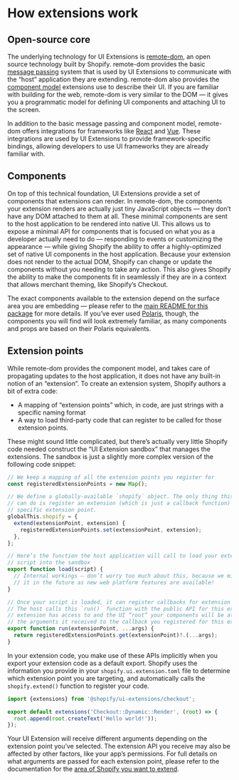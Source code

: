 # How extensions work

## Open-source core

The underlying technology for UI Extensions is [remote-dom](https://github.com/Shopify/remote-dom), an open source technology built by Shopify. remote-dom provides the basic [message passing](https://github.com/Shopify/remote-dom/tree/main/packages/signals) system that is used by UI Extensions to communicate with the “host” application they are extending. remote-dom also provides the [component model](https://github.com/Shopify/remote-dom/tree/main/packages/core) extensions use to describe their UI. If you are familiar with building for the web, remote-dom is very similar to the DOM — it gives you a programmatic model for defining UI components and attaching UI to the screen.

In addition to the basic message passing and component model, remote-dom offers integrations for frameworks like [React](https://github.com/Shopify/remote-dom/tree/main/packages/react) and [Vue](https://github.com/Shopify/remote-dom/tree/main/packages/vue). These integrations are used by UI Extensions to provide framework-specific bindings, allowing developers to use UI frameworks they are already familiar with.

## Components

On top of this technical foundation, UI Extensions provide a set of components that extensions can render. In remote-dom, the components your extension renders are actually just tiny JavaScript objects — they don’t have any DOM attached to them at all. These minimal components are sent to the host application to be rendered into native UI. This allows us to expose a minimal API for components that is focused on what you as a developer actually need to do — responding to events or customizing the appearance — while giving Shopify the ability to offer a highly-optimized set of native UI components in the host application. Because your extension does not render to the actual DOM, Shopify can change or update the components without you needing to take any action. This also gives Shopify the ability to make the components fit in seamlessly if they are in a context that allows merchant theming, like Shopify’s Checkout.

The exact components available to the extension depend on the surface area you are embedding — please refer to the [main README for this package](../README.md) for more details. If you’ve ever used [Polaris](https://polaris.shopify.com/), though, the components you will find will look extremely familiar, as many components and props are based on their Polaris equivalents.

## Extension points

While remote-dom provides the component model, and takes care of propagating updates to the host application, it does not have any built-in notion of an “extension”. To create an extension system, Shopify authors a bit of extra code:

- A mapping of “extension points” which, in code, are just strings with a specific naming format
- A way to load third-party code that can register to be called for those extension points.

These might sound little complicated, but there’s actually very little Shopify code needed construct the “UI Extension sandbox” that manages the extensions. The sandbox is just a slightly more complex version of the following code snippet:

```js
// We keep a mapping of all the extension points you register for
const registeredExtensionPoints = new Map();

// We define a globally-available `shopify` object. The only thing this object
// can do is register an extension (which is just a callback function) for a
// specific extension point.
globalThis.shopify = {
  extend(extensionPoint, extension) {
    registeredExtensionPoints.set(extensionPoint, extension);
  },
};

// Here’s the function the host application will call to load your extension’s
// script into the sandbox
export function load(script) {
  // Internal workings — don’t worry too much about this, because we might change
  // it in the future as new web platform features are available!
}

// Once your script is loaded, it can register callbacks for extension points using `shopify.extend()`.
// The host calls this `run()` function with the public API for this extension point, like the data your
// extension has access to and the UI “root“ your components will be attached to. `run()` then forwards
// the arguments it received to the callback you registered for this extension point.
export function run(extensionPoint, ...args) {
  return registeredExtensionPoints.get(extensionPoint)?.(...args);
}
```

In your extension code, you make use of these APIs implicitly when you export your extension code as a default export. Shopify uses the information you provide in your `shopify.ui.extension.toml` file to determine which extension point you are targeting, and automatically calls the `shopify.extend()` function to register your code.

```js
import {extensions} from '@shopify/ui-extensions/checkout';

export default extensions('Checkout::Dynamic::Render', (root) => {
  root.append(root.createText('Hello world!'));
});
```

Your UI Extension will receive different arguments depending on the extension point you’ve selected. The extension API you receive may also be affected by other factors, like your app’s permissions. For full details on what arguments are passed for each extension point, please refer to the documentation for the [area of Shopify you want to extend](#i-just-want-to-build-a-ui-extension-not-learn-about-them).
